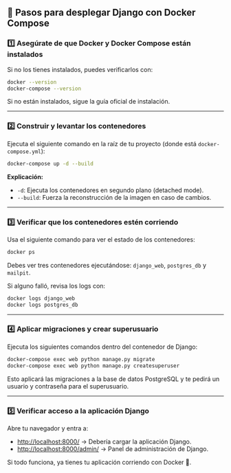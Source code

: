 ## 📌 Pasos para desplegar Django con Docker Compose

### 1️⃣ Asegúrate de que Docker y Docker Compose están instalados
Si no los tienes instalados, puedes verificarlos con:

```bash
docker --version
docker-compose --version
```
Si no están instalados, sigue la guía oficial de instalación.

---

### 2️⃣ Construir y levantar los contenedores
Ejecuta el siguiente comando en la raíz de tu proyecto (donde está `docker-compose.yml`):

```bash
docker-compose up -d --build
```

**Explicación:**
- `-d`: Ejecuta los contenedores en segundo plano (detached mode).
- `--build`: Fuerza la reconstrucción de la imagen en caso de cambios.

---

### 3️⃣ Verificar que los contenedores estén corriendo
Usa el siguiente comando para ver el estado de los contenedores:

```bash
docker ps
```

Debes ver tres contenedores ejecutándose: `django_web`, `postgres_db` y `mailpit`.

Si alguno falló, revisa los logs con:

```bash
docker logs django_web
docker logs postgres_db
```

---

### 4️⃣ Aplicar migraciones y crear superusuario
Ejecuta los siguientes comandos dentro del contenedor de Django:

```bash
docker-compose exec web python manage.py migrate
docker-compose exec web python manage.py createsuperuser
```

Esto aplicará las migraciones a la base de datos PostgreSQL y te pedirá un usuario y contraseña para el superusuario.

---

### 5️⃣ Verificar acceso a la aplicación Django
Abre tu navegador y entra a:

- [http://localhost:8000/](http://localhost:8000/) → Debería cargar la aplicación Django.
- [http://localhost:8000/admin/](http://localhost:8000/admin/) → Panel de administración de Django.

Si todo funciona, ya tienes tu aplicación corriendo con Docker 🎉.